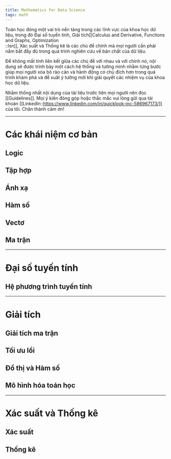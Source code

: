 ```yaml
---
title: Mathematics for Data Science
tags: math
---
```


Toán học đóng một vai trò nền tảng trong các lĩnh vực của khoa học dữ liệu, trong đó Đại số tuyến tính, Giải tích[[Calculus and Derivative, Functions and Graphs, Optimization<br/>::lsn]], Xác suất và Thống kê là các chủ đề chính mà mọi người cần phải nắm bắt đầy đủ trong quá trình nghiên cứu về bản chất của dữ liệu.

Để không mất tính liên kết giữa các chủ đề với nhau và với chính nó, nội dung sẽ được trình bày một cách hệ thống và tường minh nhằm từng bước giúp mọi người xóa bỏ rào cản và hành động có chủ đích hơn trong quá trình khám phá và đề xuất ý tưởng mới khi giải quyết các nhiệm vụ của khoa học dữ liệu.

Nhằm thống nhất nội dung của tài liệu trước tiên mọi người nên đọc [[Guidelines]]. Mọi ý kiến đóng góp hoặc thắc mắc vui lòng gửi qua tài khoản [[LinkedIn::https://www.linkedin.com/in/quicklook-inc-586967173/]] của tôi. Chân thành cảm ơn!

___

# Các khái niệm cơ bản

## Logic

## Tập hợp

## Ánh xạ

## Hàm số

## Vectơ

## Ma trận

___

# Đại số tuyến tính

## Hệ phương trình tuyến tính

___

# Giải tích

## Giải tích ma trận

## Tối ưu lồi

## Đồ thị và Hàm số

## Mô hình hóa toán học

___

# Xác suất và Thống kê

## Xác suất

## Thống kê


